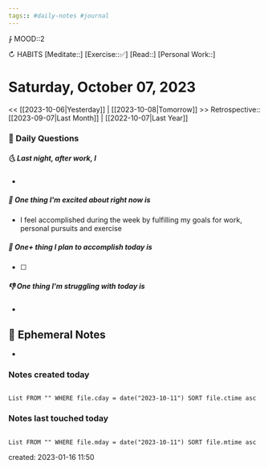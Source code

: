 ```yaml
---
tags:: #daily-notes #journal
---
```


⨑ MOOD::2

↻ HABITS
[Meditate::]
[Exercise::✅]
[Read::]
[Personal Work::]

# Saturday, October 07, 2023

\<\< [[2023-10-06|Yesterday]] | [[2023-10-08|Tomorrow]] >>
Retrospective:: [[2023-09-07|Last Month]] | [[2022-10-07|Last Year]]

### 📅 Daily Questions

##### 🌜 Last night, after work, I

-

##### 🙌 One thing I'm excited about right now is

- I feel accomplished during the week by fulfilling my goals for work, personal pursuits and exercise

##### 🚀 One+ thing I plan to accomplish today is

- [ ]

##### 👎 One thing I'm struggling with today is

-

## 📝 Ephemeral Notes

-

### Notes created today

```dataview

List FROM "" WHERE file.cday = date("2023-10-11") SORT file.ctime asc

```

### Notes last touched today

```dataview

List FROM "" WHERE file.mday = date("2023-10-11") SORT file.mtime asc

```

created: 2023-01-16 11:50
